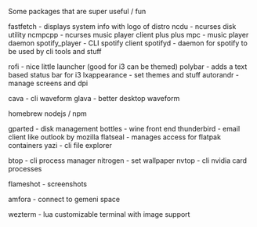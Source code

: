 Some packages that are super useful / fun

fastfetch - displays system info with logo of distro
ncdu - ncurses disk utility
ncmpcpp - ncurses music player client plus plus
mpc - music player daemon
spotify_player - CLI spotify client
spotifyd - daemon for spotify to be used by cli tools and stuff

rofi - nice little launcher (good for i3 can be themed)
polybar - adds a text based status bar for i3
lxappearance - set themes and stuff
autorandr - manage screens and dpi

cava - cli waveform
glava - better desktop waveform

homebrew
nodejs / npm

gparted - disk management
bottles - wine front end
thunderbird - email client like outlook by mozilla
flatseal - manages access for flatpak containers
yazi - cli file explorer

btop - cli process manager
nitrogen - set wallpaper
nvtop - cli nvidia card processes

flameshot - screenshots

amfora - connect to gemeni space

wezterm - lua customizable terminal with image support